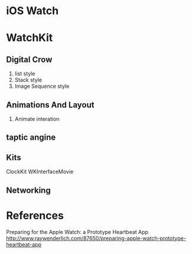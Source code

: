 # iOS Watch


# WatchKit

## Digital Crow

1) list style
2) Stack style
3) Image Sequence style

## Animations And Layout

1) Animate interation

## taptic angine

## Kits
ClockKit
WKInterfaceMovie

## Networking

# References
Preparing for the Apple Watch: a Prototype Heartbeat App http://www.raywenderlich.com/87650/preparing-apple-watch-prototype-heartbeat-app

